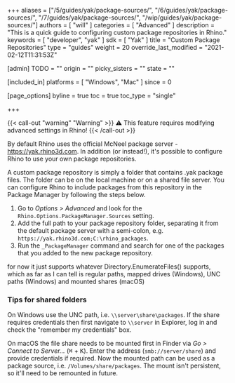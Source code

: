 +++
aliases = ["/5/guides/yak/package-sources/", "/6/guides/yak/package-sources/", "/7/guides/yak/package-sources/", "/wip/guides/yak/package-sources/"]
authors = [ "will" ]
categories = [ "Advanced" ]
description = "This is a quick guide to configuring custom package repositories in Rhino."
keywords = [ "developer", "yak" ]
sdk = [ "Yak" ]
title = "Custom Package Repositories"
type = "guides"
weight = 20
override_last_modified = "2021-02-12T11:31:53Z"

[admin]
TODO = ""
origin = ""
picky_sisters = ""
state = ""

[included_in]
platforms = [ "Windows", "Mac" ]
since = 0

[page_options]
byline = true
toc = true
toc_type = "single"

+++

{{< call-out "warning" "Warning" >}}
⚠️ This feature requires modifying advanced settings in Rhino!
{{< /call-out >}}

By default Rhino uses the official McNeel package server - https://yak.rhino3d.com. In addition (or instead!), it's possible to configure Rhino to use your own package repositories.

A custom package repository is simply a folder that contains .yak package files. The folder can be on the local machine or on a shared file server. You can configure Rhino to include packages from this repository in the Package Manager by following the steps below.


1. Go to _Options > Advanced_ and look for the `Rhino.Options.PackageManager.Sources` setting.
1. Add the full path to your package repository folder, separating it from the default package server with a semi-colon, e.g. `https://yak.rhino3d.com;C:\rhino_packages`.
1. Run the `_PackageManager` command and search for one of the packages that you added to the new package repository.

for now it just supports whatever Directory.EnumerateFiles() supports, which as far as I can tell is regular paths, mapped drives (Windows), UNC paths (Windows) and mounted shares (macOS)

### Tips for shared folders

On Windows use the UNC path, i.e. `\\server\share\packages`. If the share requires credentials then first navigate to `\\server` in Explorer, log in and check the "remember my credentials" box.

On macOS the file share needs to be mounted first in Finder via _Go > Connect to Server..._ (<kbd>⌘</kbd> + <kbd>K</kbd>). Enter the address (`smb://server/share`) and provide credentials if required. Now the mounted path can be used as a package source, i.e. `/Volumes/share/packages`. The mount isn't persistent, so it'll need to be remounted in future.